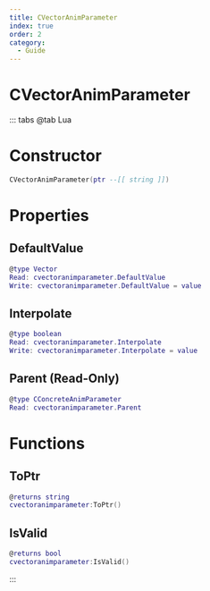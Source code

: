 ```yaml
---
title: CVectorAnimParameter
index: true
order: 2
category:
  - Guide
---
```


# CVectorAnimParameter

::: tabs
@tab Lua
# Constructor
```lua
CVectorAnimParameter(ptr --[[ string ]])
```
# Properties
## DefaultValue 
```lua
@type Vector
Read: cvectoranimparameter.DefaultValue
Write: cvectoranimparameter.DefaultValue = value
```
## Interpolate 
```lua
@type boolean
Read: cvectoranimparameter.Interpolate
Write: cvectoranimparameter.Interpolate = value
```
## Parent (Read-Only)
```lua
@type CConcreteAnimParameter
Read: cvectoranimparameter.Parent
```
# Functions
## ToPtr
```lua
@returns string
cvectoranimparameter:ToPtr()
```
## IsValid
```lua
@returns bool
cvectoranimparameter:IsValid()
```

:::